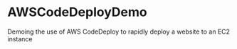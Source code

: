 # AWSCodeDeployDemo
Demoing the use of AWS CodeDeploy to rapidly deploy a website to an EC2 instance
